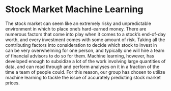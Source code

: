# Stock Market Machine Learning
The stock market can seem like an extremely risky and unpredictable environment in
which to place one’s hard-earned money. There are numerous factors that come into play when it
comes to a stock’s end-of-day worth, and every investment comes with some amount of risk.
Taking all the contributing factors into consideration to decide which stock to invest in can be
very overwhelming for one person, and typically one will hire a team of financial advisors to do
so for them. Machine learning, however, has developed enough to subsidize a lot of the work
involving large quantities of data, and can read through and perform analyses on it in a fraction
of the time a team of people could. For this reason, our group has chosen to utilize machine
learning to tackle the issue of accurately predicting stock market prices.
